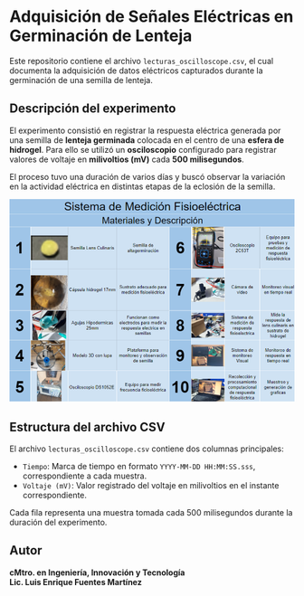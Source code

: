 # Adquisición de Señales Eléctricas en Germinación de Lenteja

Este repositorio contiene el archivo `lecturas_oscilloscope.csv`, el cual documenta la adquisición de datos eléctricos capturados durante la germinación de una semilla de lenteja.

## Descripción del experimento

El experimento consistió en registrar la respuesta eléctrica generada por una semilla de **lenteja germinada** colocada en el centro de una **esfera de hidrogel**. Para ello se utilizó un **osciloscopio** configurado para registrar valores de voltaje en **milivoltios (mV)** cada **500 milisegundos**.

El proceso tuvo una duración de varios días y buscó observar la variación en la actividad eléctrica en distintas etapas de la eclosión de la semilla.

![Montaje experimental](imagen1.png)

<!-- Imagen 1: aquí puedes colocar una fotografía del montaje del experimento o el osciloscopio -->
  
  

<!-- Imagen 2: aquí puedes colocar una gráfica de las señales adquiridas o una visualización del CSV -->

## Estructura del archivo CSV

El archivo `lecturas_oscilloscope.csv` contiene dos columnas principales:

- `Tiempo`: Marca de tiempo en formato `YYYY-MM-DD HH:MM:SS.sss`, correspondiente a cada muestra.
- `Voltaje (mV)`: Valor registrado del voltaje en milivoltios en el instante correspondiente.

Cada fila representa una muestra tomada cada 500 milisegundos durante la duración del experimento.

## Autor

**cMtro. en Ingeniería, Innovación y Tecnología**  
**Lic. Luis Enrique Fuentes Martínez**
